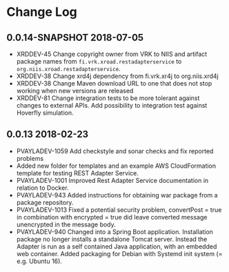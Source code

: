 # Change Log

## 0.0.14-SNAPSHOT 2018-07-05
- XRDDEV-45 Change copyright owner from VRK to NIIS and artifact package names from `fi.vrk.xroad.restadapterservice` to `org.niis.xroad.restadapterservice`.
- XRDDEV-38 Change xrd4j dependency from fi.vrk.xr4j to org.niis.xrd4j
- XRDDEV-38 Change Maven download URL to one that does not stop working when new versions are released
- XRDDEV-81 Change integration tests to be more tolerant against changes to external APIs. Add possibility to integration test against Hoverfly simulation. 

## 0.0.13 2018-02-23
- PVAYLADEV-1059 Add checkstyle and sonar checks and fix reported problems
- Added new folder for templates and an example AWS CloudFormation template for testing REST Adapter Service.
- PVAYLADEV-1001 Improved Rest Adapter Service documentation in relation to Docker.
- PVAYLADEV-943 Added instructions for obtaining war package from a package repository.
- PVAYLADEV-1013 Fixed a potential security problem, convertPost = true in combination with encrypted = true did leave converted message unencrypted in the message body.
- PVAYLADEV-940 Changed into a Spring Boot application. Installation package no longer installs a standalone Tomcat server. Instead the Adapter is run as a self contained Java application, with an embedded web container. Added packaging for Debian with Systemd init system (= e.g. Ubuntu 16).

